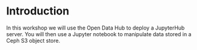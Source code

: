 # Introduction

In this workshop we will use the Open Data Hub to deploy a JupyterHub server.
You will then use a Jupyter notebook to manipulate data stored in a Ceph S3
object store.

